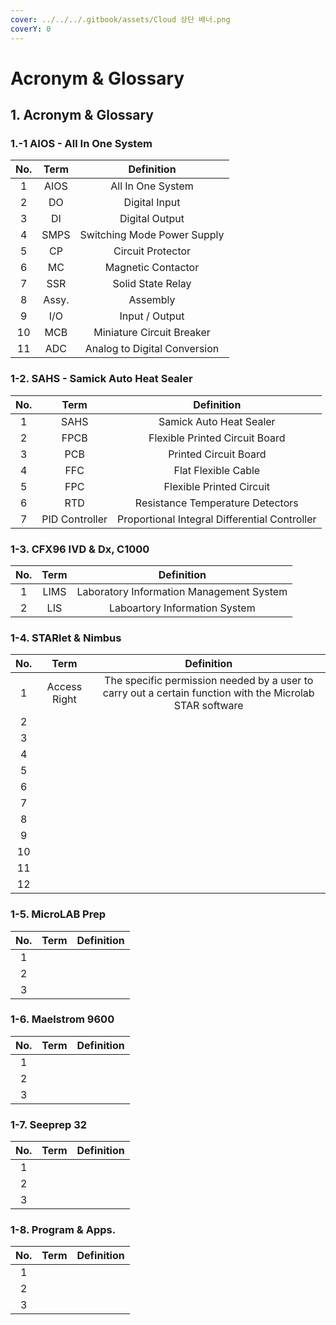 ```yaml
---
cover: ../../../.gitbook/assets/Cloud 상단 배너.png
coverY: 0
---
```


# Acronym & Glossary

## 1. Acronym & Glossary

### &#x20;   1.-1 AIOS - All In One System

| No. |  Term |          Definition          |
| :-: | :---: | :--------------------------: |
|  1  |  AIOS |       All In One System      |
|  2  |   DO  |         Digital Input        |
|  3  |   DI  |        Digital Output        |
|  4  |  SMPS |  Switching Mode Power Supply |
|  5  |   CP  |       Circuit Protector      |
|  6  |   MC  |      Magnetic Contactor      |
|  7  |  SSR  |       Solid State Relay      |
|  8  | Assy. |           Assembly           |
|  9  |  I/O  |        Input / Output        |
|  10 |  MCB  |   Miniature Circuit Breaker  |
|  11 |  ADC  | Analog to Digital Conversion |

### &#x20;   1-2.  SAHS - Samick Auto Heat Sealer

| No. |      Term      |                   Definition                  |
| :-: | :------------: | :-------------------------------------------: |
|  1  |      SAHS      |            Samick Auto Heat Sealer            |
|  2  |      FPCB      |         Flexible Printed Circuit Board        |
|  3  |       PCB      |             Printed Circuit Board             |
|  4  |       FFC      |              Flat Flexible Cable              |
|  5  |       FPC      |            Flexible Printed Circuit           |
|  6  |       RTD      |        Resistance Temperature Detectors       |
|  7  | PID Controller | Proportional Integral Differential Controller |

### &#x20;   1-3. CFX96 IVD & Dx, C1000

| No. | Term |                Definition                |
| :-: | :--: | :--------------------------------------: |
|  1  | LIMS | Laboratory Information Management System |
|  2  |  LIS |       Laboartory Information System      |

### &#x20;   1-4. STARlet & Nimbus

| No. |     Term     |                                                Definition                                                |
| :-: | :----------: | :------------------------------------------------------------------------------------------------------: |
|  1  | Access Right | The specific permission needed by a user to carry out a certain function with the Microlab STAR software |
|  2  |              |                                                                                                          |
|  3  |              |                                                                                                          |
|  4  |              |                                                                                                          |
|  5  |              |                                                                                                          |
|  6  |              |                                                                                                          |
|  7  |              |                                                                                                          |
|  8  |              |                                                                                                          |
|  9  |              |                                                                                                          |
|  10 |              |                                                                                                          |
|  11 |              |                                                                                                          |
|  12 |              |                                                                                                          |

### &#x20;   1-5. MicroLAB Prep

| No. | Term | Definition |
| :-: | :--: | :--------: |
|  1  |      |            |
|  2  |      |            |
|  3  |      |            |

### &#x20;   1-6. Maelstrom 9600

| No. | Term | Definition |
| :-: | :--: | :--------: |
|  1  |      |            |
|  2  |      |            |
|  3  |      |            |

### &#x20;   1-7. Seeprep 32

| No. | Term | Definition |
| :-: | :--: | :--------: |
|  1  |      |            |
|  2  |      |            |
|  3  |      |            |

### &#x20;   1-8. Program & Apps.

| No. | Term | Definition |
| :-: | :--: | :--------: |
|  1  |      |            |
|  2  |      |            |
|  3  |      |            |
